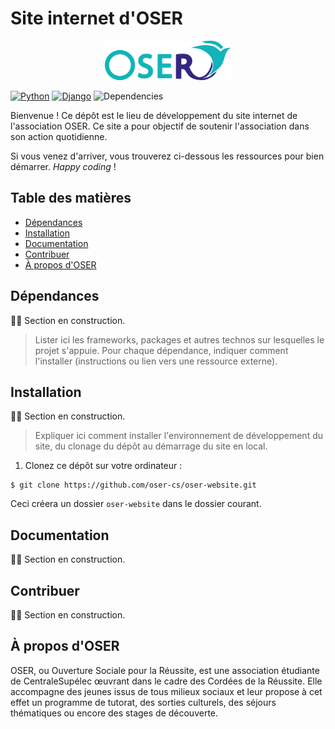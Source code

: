 # Site internet d'OSER

<p align="center"><img width=40% src="media/logo.png"></p>

<!-- Badges issus de Shields.io.

Les badges sont générés à partir de l'URL, qui ressemble à ceci :
https://img.shields.io/badge/<label>-<status>-couleur>.svg

Plus d'informations sur leur site : http://shields.io
-->
[![Python](https://img.shields.io/badge/python-3.6-blue.svg)](https://docs.python.org/3/)
[![Django](https://img.shields.io/badge/django-1.11-blue.svg)](https://www.djangoproject.com)
![Dependencies](https://img.shields.io/badge/dependencies-wip-yellow.svg)

Bienvenue ! Ce dépôt est le lieu de développement du site internet de l'association OSER. Ce site a pour objectif de soutenir l'association dans son action quotidienne.

Si vous venez d'arriver, vous trouverez ci-dessous les ressources pour bien démarrer. *Happy coding* !

## Table des matières

- [Dépendances](#dépendences)
- [Installation](#installation)
- [Documentation](#documentation)
- [Contribuer](#contribuer)
- [À propos d'OSER](#a-propos-doser)

## Dépendances

:construction_worker_man: Section en construction.

> Lister ici les frameworks, packages et autres technos sur lesquelles le projet s'appuie. Pour chaque dépendance, indiquer comment l'installer (instructions ou lien vers une ressource externe).

## Installation

:construction_worker_man: Section en construction.

> Expliquer ici comment installer l'environnement de développement du site, du clonage du dépôt au démarrage du site en local.

1. Clonez ce dépôt sur votre ordinateur :

```
$ git clone https://github.com/oser-cs/oser-website.git
```

Ceci créera un dossier `oser-website` dans le dossier courant.

## Documentation

:construction_worker_man: Section en construction.

## Contribuer

:construction_worker_man: Section en construction.

## À propos d'OSER

OSER, ou Ouverture Sociale pour la Réussite, est une association étudiante de CentraleSupélec œuvrant dans le cadre des Cordées de la Réussite. Elle accompagne des jeunes issus de tous milieux sociaux et leur propose à cet effet un programme de tutorat, des sorties culturels, des séjours thématiques ou encore des stages de découverte.
